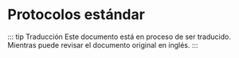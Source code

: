 # Protocolos estándar

::: tip Traducción
Este documento está en proceso de ser traducido. Mientras puede revisar el documento original en inglés.
:::